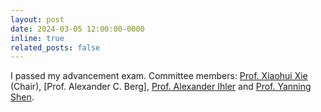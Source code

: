 ```yaml
---
layout: post
date: 2024-03-05 12:00:00-0000
inline: true
related_posts: false
---
```


I passed my advancement exam. Committee members: [Prof. Xiaohui Xie](https://ics.uci.edu/~xhx/) (Chair), [Prof. Alexander C. Berg], [Prof. Alexander Ihler](https://ics.uci.edu/~ihler/index.html) and [Prof. Yanning Shen](https://sites.google.com/uci.edu/yanning-shen/home).
